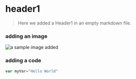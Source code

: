 # header1

> Here we added a Header1 in an empty markdown file.

### adding an image
![a sample image added](https://github.com/muzammil-13/skills-communicate-using-markdown/assets/58184829/9dca1a5e-1535-4818-b018-ea3dddf56ddd)

### adding a code
```javascript
var myVar="Hello World"
```
